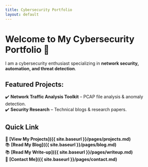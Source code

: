```yaml
---
title: Cybersecurity Portfolio
layout: default
---
```


# Welcome to My Cybersecurity Portfolio 🔐

I am a cybersecurity enthusiast specializing in **network security, automation, and threat detection**.

## **Featured Projects**:  
✔️ **Network Traffic Analysis Toolkit** – PCAP file analysis & anomaly detection.  
✔️ **Security Research** – Technical blogs & research papers.  

## Quick Link

📂 **[View My Projects]({{ site.baseurl }}/pages/projects.md)**  
📚 **[Read My Blog]({{ site.baseurl }}/pages/blog.md)**  
📚 **[Read My Write-up]({{ site.baseurl }}/pages/writeup.md)**  
📩 **[Contact Me]({{ site.baseurl }}/pages/contact.md)**  
